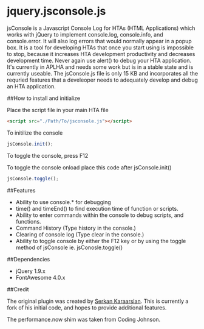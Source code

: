 jquery.jsconsole.js
===============

jsConsole is a Javascript Console Log for HTAs (HTML Applications) which works with jQuery to implement console.log, console.info, and console.error. It will also log errors that would normally appear in a popup box. It is a tool for developing HTAs that once you start using is impossible to stop, because it increases HTA development productivity and decreases development time. Never again use alert() to debug your HTA application. It's currently in APLHA and needs some work but is in a stable state and is currently useable. The jsConsole.js file is only 15 KB and incorporates all the requried features that a develeoper needs to adequately develop and debug an HTA application.

##How to install and initialize

Place the script file in your main HTA file
```html
<script src="./Path/To/jsconsole.js"></script>
```

To initilize the console
```javascript
jsConsole.init();
```

To toggle the console, press F12

To toggle the console onload place this code after jsConsole.init()
```javascript
jsConsole.toggle();
```

##Features
* Ability to use console.* for debugging
* time() and timeEnd() to find execution time of function or scripts.
* Ability to enter commands within the console to debug scripts, and functions.
* Command History (Type history in the console.)
* Clearing of console log (Type clear in the console.)
* Ability to toggle console by either the F12 key or by using the toggle method of jsConsole ie. jsConosle.toggle()

##Dependencies
* jQuery 1.9.x
* FontAwesome 4.0.x 

##Credit

The original plugin was created by <a href="http://code.technolatte.net/jsLog/">Serkan Karaarslan</a>. This is currently a fork of his initial code, and hopes to provide additional features.

The performance.now shim was taken from <a hreh="http://codingjohnson.com/javascript-precision-timing#.UtMcw_RDv1Y">Coding Johnson</a>.
